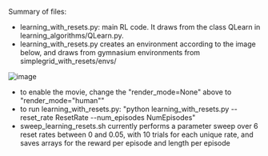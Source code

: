 Summary of files: 

- learning_with_resets.py: main RL code. It draws from the class QLearn in learning_algorithms/QLearn.py.
- learning_with_resets.py creates an environment according to the image below, and draws from gymnasium environments from simplegrid_with_resets/envs/

![image](https://github.com/user-attachments/assets/753d74a3-c488-40bb-9c9d-96ef704cd3b5)
- to enable the movie, change the "render_mode=None" above to "render_mode="human""
- to run learning_with_resets.py: "python learning_with_resets.py --reset_rate ResetRate --num_episodes NumEpisodes"
- sweep_learning_resets.sh currently performs a parameter sweep over 6 reset rates between 0 and 0.05, with 10 trials for each unique rate, and saves arrays for the reward per episode and length per episode
